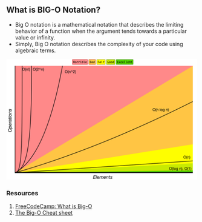 ## What is BIG-O Notation?

- Big O notation is a mathematical notation that describes the limiting behavior of a function when the argument tends towards a particular value or infinity.
- Simply, Big O notation describes the complexity of your code using algebraic terms.

<img src="https://github.com/OkomoJacob/Data-Structures-And-Algorithms/blob/dev/assets/big-o-graph.png">

### Resources
1. [FreeCodeCamp: What is Big-O](https://www.freecodecamp.org/news/big-o-notation-why-it-matters-and-why-it-doesnt-1674cfa8a23c/)
2. [The Big-O Cheat sheet](https://www.bigocheatsheet.com/)
